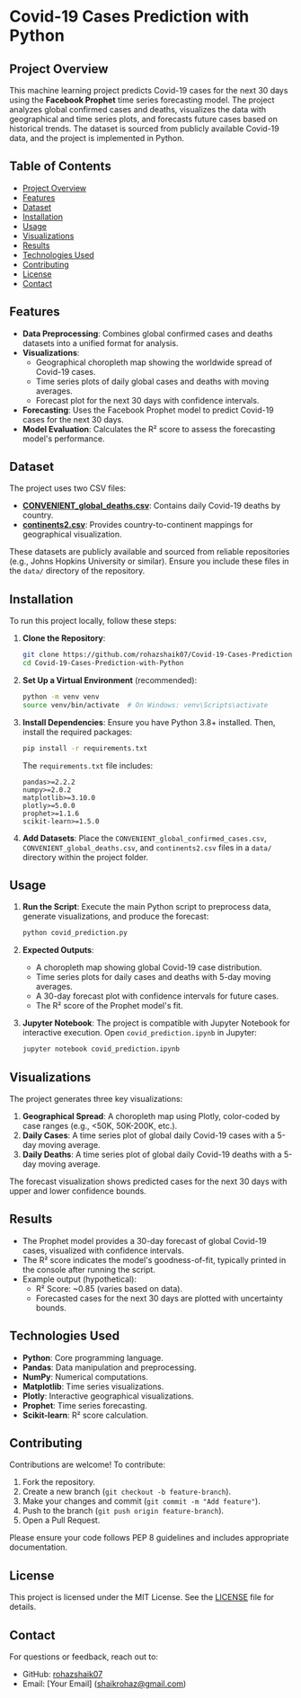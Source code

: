 # Covid-19 Cases Prediction with Python

## Project Overview
This machine learning project predicts Covid-19 cases for the next 30 days using the **Facebook Prophet** time series forecasting model. The project analyzes global confirmed cases and deaths, visualizes the data with geographical and time series plots, and forecasts future cases based on historical trends. The dataset is sourced from publicly available Covid-19 data, and the project is implemented in Python.

## Table of Contents
- [Project Overview](#project-overview)
- [Features](#features)
- [Dataset](#dataset)
- [Installation](#installation)
- [Usage](#usage)
- [Visualizations](#visualizations)
- [Results](#results)
- [Technologies Used](#technologies-used)
- [Contributing](#contributing)
- [License](#license)
- [Contact](#contact)

## Features
- **Data Preprocessing**: Combines global confirmed cases and deaths datasets into a unified format for analysis.
- **Visualizations**:
  - Geographical choropleth map showing the worldwide spread of Covid-19 cases.
  - Time series plots of daily global cases and deaths with moving averages.
  - Forecast plot for the next 30 days with confidence intervals.
- **Forecasting**: Uses the Facebook Prophet model to predict Covid-19 cases for the next 30 days.
- **Model Evaluation**: Calculates the R² score to assess the forecasting model's performance.

## Dataset
The project uses two CSV files:
- [**CONVENIENT_global_deaths.csv**](https://www.kaggle.com/antgoldbloom/covid19-data-from-john-hopkins-university/download): Contains daily Covid-19 deaths by country.
- [**continents2.csv**](https://www.kaggle.com/andradaolteanu/country-mapping-iso-continent-region/download): Provides country-to-continent mappings for geographical visualization.

These datasets are publicly available and sourced from reliable repositories (e.g., Johns Hopkins University or similar). Ensure you include these files in the `data/` directory of the repository.

## Installation
To run this project locally, follow these steps:

1. **Clone the Repository**:
   ```bash
   git clone https://github.com/rohazshaik07/Covid-19-Cases-Prediction-with-Python.git
   cd Covid-19-Cases-Prediction-with-Python
   ```

2. **Set Up a Virtual Environment** (recommended):
   ```bash
   python -m venv venv
   source venv/bin/activate  # On Windows: venv\Scripts\activate
   ```

3. **Install Dependencies**:
   Ensure you have Python 3.8+ installed. Then, install the required packages:
   ```bash
   pip install -r requirements.txt
   ```

   The `requirements.txt` file includes:
   ```
   pandas>=2.2.2
   numpy>=2.0.2
   matplotlib>=3.10.0
   plotly>=5.0.0
   prophet>=1.1.6
   scikit-learn>=1.5.0
   ```

4. **Add Datasets**:
   Place the `CONVENIENT_global_confirmed_cases.csv`, `CONVENIENT_global_deaths.csv`, and `continents2.csv` files in a `data/` directory within the project folder.

## Usage
1. **Run the Script**:
   Execute the main Python script to preprocess data, generate visualizations, and produce the forecast:
   ```bash
   python covid_prediction.py
   ```

2. **Expected Outputs**:
   - A choropleth map showing global Covid-19 case distribution.
   - Time series plots for daily cases and deaths with 5-day moving averages.
   - A 30-day forecast plot with confidence intervals for future cases.
   - The R² score of the Prophet model's fit.

3. **Jupyter Notebook**:
   The project is compatible with Jupyter Notebook for interactive execution. Open `covid_prediction.ipynb` in Jupyter:
   ```bash
   jupyter notebook covid_prediction.ipynb
   ```

## Visualizations
The project generates three key visualizations:
1. **Geographical Spread**: A choropleth map using Plotly, color-coded by case ranges (e.g., <50K, 50K-200K, etc.).
2. **Daily Cases**: A time series plot of global daily Covid-19 cases with a 5-day moving average.
3. **Daily Deaths**: A time series plot of global daily Covid-19 deaths with a 5-day moving average.

The forecast visualization shows predicted cases for the next 30 days with upper and lower confidence bounds.

## Results
- The Prophet model provides a 30-day forecast of global Covid-19 cases, visualized with confidence intervals.
- The R² score indicates the model's goodness-of-fit, typically printed in the console after running the script.
- Example output (hypothetical):
  - R² Score: ~0.85 (varies based on data).
  - Forecasted cases for the next 30 days are plotted with uncertainty bounds.

## Technologies Used
- **Python**: Core programming language.
- **Pandas**: Data manipulation and preprocessing.
- **NumPy**: Numerical computations.
- **Matplotlib**: Time series visualizations.
- **Plotly**: Interactive geographical visualizations.
- **Prophet**: Time series forecasting.
- **Scikit-learn**: R² score calculation.

## Contributing
Contributions are welcome! To contribute:
1. Fork the repository.
2. Create a new branch (`git checkout -b feature-branch`).
3. Make your changes and commit (`git commit -m "Add feature"`).
4. Push to the branch (`git push origin feature-branch`).
5. Open a Pull Request.

Please ensure your code follows PEP 8 guidelines and includes appropriate documentation.

## License
This project is licensed under the MIT License. See the [LICENSE](LICENSE) file for details.

## Contact
For questions or feedback, reach out to:
- GitHub: [rohazshaik07](https://github.com/rohazshaik07)
- Email: [Your Email] (shaikrohaz@gmail.com)
